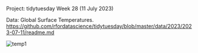 Project: tidytuesday Week 28 (11 July 2023)

Data: Global Surface Temperatures. https://github.com/rfordatascience/tidytuesday/blob/master/data/2023/2023-07-11/readme.md

![temp1](https://github.com/sejaldavla/Portfolio-Projects/assets/77356703/0f197ae8-c18a-4de1-95fc-80f42e191d36)
